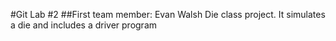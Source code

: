 #Git Lab #2
##First team member: Evan Walsh
Die class project. It simulates a die and includes a driver program
